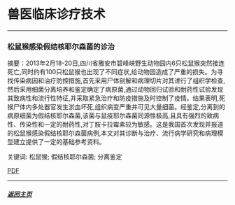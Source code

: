 # 兽医临床诊疗技术



--------------

### 松鼠猴感染假结核耶尔森菌的诊治
摘要：2013年2月18-20日,四川省雅安市碧峰峡野生动物园内6只松鼠猴突然接连死亡,同时约有100只松鼠猴也出现了不同症状,给动物园造成了严重的损失。为寻找传染病因和治疗防控措施,首先采用尸体剖解和病理切片对其进行了组织学检查,然后采用细菌分离培养和鉴定确定了病原菌,通过动物回归试验和耐药性试验发现其致病性和流行性特征,并采取紧急治疗和防疫措施及时控制了疫情。结果表明,死猴尸体内多处器官发生淤血坏死,组织病变严重并可见大量细菌。经鉴定,分离到的病原细菌为假结核耶尔森菌,该菌与鼠疫耶尔森菌同源性极高,且具有强烈的致病性、传染性和一定的耐药性,对丁胺卡拉霉素较为敏感。这是我国首次发现并报道的松鼠猴感染假结核耶尔森菌病例,本文对其诊断与治疗、流行病学研究和病理模型建立提供了一定的基础参考资料。

关键词: 松鼠猴; 假结核耶尔森菌; 分离鉴定

[PDF](松鼠猴感染假结核耶尔森菌的诊治.pdf)

------

##### [返回主页](http://zhou.ziyao.science)

